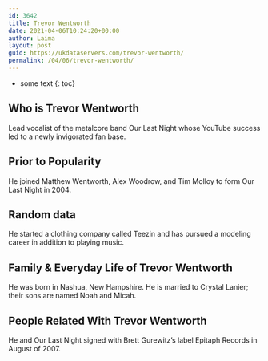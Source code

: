 ```yaml
---
id: 3642
title: Trevor Wentworth
date: 2021-04-06T10:24:20+00:00
author: Laima
layout: post
guid: https://ukdataservers.com/trevor-wentworth/
permalink: /04/06/trevor-wentworth/
---
```


* some text
{: toc}


## Who is Trevor Wentworth
                  
                  
                  
Lead vocalist of the metalcore band Our Last Night whose YouTube success led to a newly invigorated fan base.
                  
              
            
              
            
                
                
                
## Prior to Popularity
                  
                  
                  
He joined Matthew Wentworth, Alex Woodrow, and Tim Molloy to form Our Last Night in 2004.
                  
              
            
              
            
                
                
                
## Random data
                  
                  
                  
He started a clothing company called Teezin and has pursued a modeling career in addition to playing music.
                  
              
            
              
            
                
                
                
## Family & Everyday Life of Trevor Wentworth
                  
                  
                  
He was born in Nashua, New Hampshire. He is married to Crystal Lanier; their sons are named Noah and Micah.
                  
              
            
              
            
                
                
                
## People Related With Trevor Wentworth
                  
                  
                  
He and Our Last Night signed with Brett Gurewitz&#8217;s label Epitaph Records in August of 2007.
                  
              
            
              
            
                
              
            
              
              
            
            
              
            
          
          
          